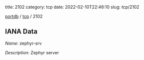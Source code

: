 title: 2102
category: tcp
date: 2022-02-10T22:46:10
slug: tcp/2102

[portdb](/) / [tcp](/category/tcp.html) / 2102


## IANA Data

_Name:_ zephyr-srv

_Description:_ Zephyr server

